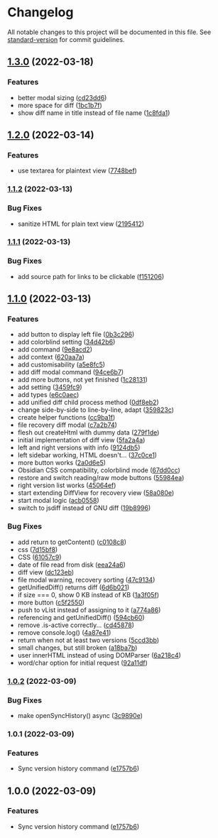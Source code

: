 # Changelog

All notable changes to this project will be documented in this file. See [standard-version](https://github.com/conventional-changelog/standard-version) for commit guidelines.

## [1.3.0](https://github.com/kometenstaub/obsidian-version-history-diff/compare/1.2.0...1.3.0) (2022-03-18)


### Features

* better modal sizing ([cd23dd6](https://github.com/kometenstaub/obsidian-version-history-diff/commit/cd23dd6a19e042b56b772db04a77694d0e94e0be))
* more space for diff ([1bc1b7f](https://github.com/kometenstaub/obsidian-version-history-diff/commit/1bc1b7fa027d8cd390a0d0ba7bbd4931b262d011))
* show diff name in title instead of file name ([1c8fda1](https://github.com/kometenstaub/obsidian-version-history-diff/commit/1c8fda190a932e6159f5c47b2b6df0485485a24d))

## [1.2.0](https://github.com/kometenstaub/obsidian-sync-version-history/compare/1.1.2...1.2.0) (2022-03-14)


### Features

* use textarea for plaintext view ([7748bef](https://github.com/kometenstaub/obsidian-sync-version-history/commit/7748beffe2639548811a6fdb1fdeaf58267f1529))

### [1.1.2](https://github.com/kometenstaub/obsidian-sync-version-history/compare/1.1.1...1.1.2) (2022-03-13)


### Bug Fixes

* sanitize HTML for plain text view ([2195412](https://github.com/kometenstaub/obsidian-sync-version-history/commit/219541247ef9c1b0260ce39e11e4a683e2f0f224))

### [1.1.1](https://github.com/kometenstaub/obsidian-sync-version-history/compare/1.1.0...1.1.1) (2022-03-13)


### Bug Fixes

* add source path for links to be clickable ([f151206](https://github.com/kometenstaub/obsidian-sync-version-history/commit/f151206080c7f56529cbe033f5958b4efbaa91ba))

## [1.1.0](https://github.com/kometenstaub/obsidian-sync-version-history/compare/1.0.2...1.1.0) (2022-03-13)


### Features

* add button to display left file ([0b3c296](https://github.com/kometenstaub/obsidian-sync-version-history/commit/0b3c296f2c41adfdd43b0accc7831b6716e84922))
* add colorblind setting ([34d42b6](https://github.com/kometenstaub/obsidian-sync-version-history/commit/34d42b68d489f0c861602602711bacca8f474b76))
* add command ([9e8acd2](https://github.com/kometenstaub/obsidian-sync-version-history/commit/9e8acd2020ece92824132ab54726575798b523ed))
* add context ([620aa7a](https://github.com/kometenstaub/obsidian-sync-version-history/commit/620aa7a83b562b9aa636e568f5c93b9a05fab41b))
* add customisability ([a5e8fc5](https://github.com/kometenstaub/obsidian-sync-version-history/commit/a5e8fc5f0701e75e42ca87c37437d047a6c9005e))
* add diff modal command ([94ce6b7](https://github.com/kometenstaub/obsidian-sync-version-history/commit/94ce6b78334f13c2643839863aed302e1b57fdd8))
* add more buttons, not yet finished ([1c28131](https://github.com/kometenstaub/obsidian-sync-version-history/commit/1c28131c5df47e2861e6c2e40ef1f25ff30a5834))
* add setting ([3459fc9](https://github.com/kometenstaub/obsidian-sync-version-history/commit/3459fc9c2e995ea6a255180d246d4d7e2214fd6e))
* add types ([e6c0aec](https://github.com/kometenstaub/obsidian-sync-version-history/commit/e6c0aec96c5ccd401e705047c10ab22b38957199))
* add unified diff child process method ([0df8eb2](https://github.com/kometenstaub/obsidian-sync-version-history/commit/0df8eb2ce00f73dd8dcc27e5110cb870c190bd64))
* change side-by-side to line-by-line, adapt ([359823c](https://github.com/kometenstaub/obsidian-sync-version-history/commit/359823c62ae7adeaeaa98ad5fcbf6a29ad19ae4b))
* create helper functions ([cc9ba1f](https://github.com/kometenstaub/obsidian-sync-version-history/commit/cc9ba1f92093f806d0bd4f7530e059271849c1e1))
* file recovery diff modal ([c7a2b74](https://github.com/kometenstaub/obsidian-sync-version-history/commit/c7a2b74363038389bc71d36a9b28e7f98946a6f5))
* flesh out createHtml with dummy data ([279f1de](https://github.com/kometenstaub/obsidian-sync-version-history/commit/279f1dee34015a234367cabf583b07c6ee8541a3))
* initial implementation of diff view ([5fa2a4a](https://github.com/kometenstaub/obsidian-sync-version-history/commit/5fa2a4a0f41dcb34684301397a9914f3bdfbb06f))
* left and right versions with info ([9124db5](https://github.com/kometenstaub/obsidian-sync-version-history/commit/9124db580acb22f6711345a1d1c078599f11eae0))
* left sidebar working, HTML doesn't... ([37c0ce1](https://github.com/kometenstaub/obsidian-sync-version-history/commit/37c0ce1d5a21c231fdb17c945bbe0889cf435684))
* more button works ([2a0d6e5](https://github.com/kometenstaub/obsidian-sync-version-history/commit/2a0d6e50766e6a36ec904ecf3aaff8bc54d05c54))
* Obsidian CSS compatibility, colorblind mode ([67dd0cc](https://github.com/kometenstaub/obsidian-sync-version-history/commit/67dd0cc8a0af843516d5d6d72901bb5a9868e926))
* restore and switch reading/raw mode buttons ([55984ea](https://github.com/kometenstaub/obsidian-sync-version-history/commit/55984ea6bef1b6b63eee07e8ed5014f561466e00))
* right version list works ([45064ef](https://github.com/kometenstaub/obsidian-sync-version-history/commit/45064ef692198dac7edb12fd59e3ad3870b4cdaa))
* start extending DiffView for recovery view ([58a080e](https://github.com/kometenstaub/obsidian-sync-version-history/commit/58a080e3965bb7c035809897c6e36294918889e1))
* start modal logic ([acb0558](https://github.com/kometenstaub/obsidian-sync-version-history/commit/acb0558f8930769cce06612487d850edd6d1e2b0))
* switch to jsdiff instead of GNU diff ([19b8996](https://github.com/kometenstaub/obsidian-sync-version-history/commit/19b89967de887767dd54a0bb2a22a9a33f2050fc))


### Bug Fixes

* add return to getContent() ([c0108c8](https://github.com/kometenstaub/obsidian-sync-version-history/commit/c0108c810a78aa18ed25efedc67b62110df8983f))
* css ([7d15bf8](https://github.com/kometenstaub/obsidian-sync-version-history/commit/7d15bf8a5eb4a87c9ff7dcadd4db3c8b4891ecab))
* CSS ([61057c9](https://github.com/kometenstaub/obsidian-sync-version-history/commit/61057c99fc677d1f461d384dbcba8e881107406b))
* date of file read from disk ([eea24a6](https://github.com/kometenstaub/obsidian-sync-version-history/commit/eea24a64e7ed4c88ac115b9663f6267d356af21b))
* diff view ([dc123eb](https://github.com/kometenstaub/obsidian-sync-version-history/commit/dc123ebb908829a39b4d1d4256905da6a5b23dda))
* file modal warning, recovery sorting ([47c9134](https://github.com/kometenstaub/obsidian-sync-version-history/commit/47c913478abc8df967b5e004f76fed22e6a4f9e5))
* getUnifiedDiff() returns diff ([6d6b021](https://github.com/kometenstaub/obsidian-sync-version-history/commit/6d6b021ab3942000afdb11051fc7a65f5bcc6dbc))
* if size === 0, show 0 KB instead of KB ([1a3f05f](https://github.com/kometenstaub/obsidian-sync-version-history/commit/1a3f05fe2a79644a54996b5ff06508c06450f6f5))
* more button ([c5f2550](https://github.com/kometenstaub/obsidian-sync-version-history/commit/c5f255045929eeec18ddd242106f879662bfc9b4))
* push to vList instead of assigning to it ([a774a86](https://github.com/kometenstaub/obsidian-sync-version-history/commit/a774a865085324826f44f58c43de4bda1a975000))
* referencing and getUnifiedDiff() ([594cb60](https://github.com/kometenstaub/obsidian-sync-version-history/commit/594cb601350a8a022ec9c72a8c50a7125728af14))
* remove .is-active correctly... ([cd45878](https://github.com/kometenstaub/obsidian-sync-version-history/commit/cd45878c071691ed2e7da9d2ac2161b9ca798846))
* remove console.log() ([4a87e41](https://github.com/kometenstaub/obsidian-sync-version-history/commit/4a87e41dc1bfda86d9c208fd87c78fa9a4663b2f))
* return when not at least two versions ([5ccd3bb](https://github.com/kometenstaub/obsidian-sync-version-history/commit/5ccd3bb109495611ae76f9b01d147466d8118314))
* small changes, but still broken ([a18ba7b](https://github.com/kometenstaub/obsidian-sync-version-history/commit/a18ba7b505a6ed6f401028443a855b1b766bc43e))
* user innerHTML instead of using DOMParser ([6a218c4](https://github.com/kometenstaub/obsidian-sync-version-history/commit/6a218c4a3718c2110eed821d0be5d1fa77045679))
* word/char option for initial request ([92a11df](https://github.com/kometenstaub/obsidian-sync-version-history/commit/92a11df8d55453c0a9521210f330ed11c39770a5))

### [1.0.2](https://github.com/kometenstaub/obsidian-sync-version-history/compare/1.0.1...1.0.2) (2022-03-09)


### Bug Fixes

* make openSyncHistory() async ([3c9890e](https://github.com/kometenstaub/obsidian-sync-version-history/commit/3c9890ef5ff33388c3d9e3771485644d55570dd6))

### 1.0.1 (2022-03-09)


### Features

* Sync version history command ([e1757b6](https://github.com/kometenstaub/obsidian-sync-version-history/commit/e1757b691baee8d785277224765f4eb662efa151))

## 1.0.0 (2022-03-09)


### Features

* Sync version history command ([e1757b6](https://github.com/kometenstaub/obsidian-sync-version-history/commit/e1757b691baee8d785277224765f4eb662efa151))
